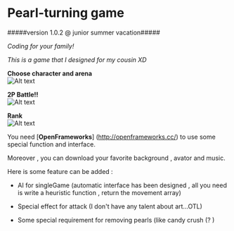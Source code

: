 Pearl-turning game
===============
#####version 1.0.2 @ junior summer vacation#####

<i>Coding for your family!</i>

<i>This is a game that I designed for my cousin XD</i>

<b>Choose character and arena</b><br>
![Alt text](http://i.imgur.com/5lhG8iR.png?1)

<b>2P Battle!!</b><br>
![Alt text](http://i.imgur.com/4V5W5LI.jpg?1)


<b>Rank</b><br>
![Alt text](http://i.imgur.com/9k614vP.png?1)





You need [<b>OpenFrameworks</b>] (http://openframeworks.cc/) to use some special function and interface.

Moreover , you can download your favorite background , avator and music.

Here is some feature can be added :

* AI for singleGame 
  (automatic interface has been designed , all you need is write a heuristic function , return the movement array)

* Special effect for attack (I don't have any talent about art...OTL)

* Some special requirement for removing pearls (like candy crush (? )
